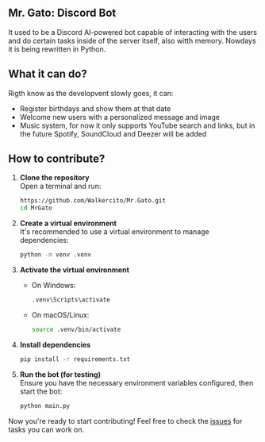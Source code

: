 ## Mr. Gato: Discord Bot
It used to be a Discord AI-powered bot capable of interacting with the users and do certain tasks inside of the server itself, also witth memory. Nowdays it is being rewritten in Python.

## What it can do? 
Rigth know as the developvent slowly goes, it can:
- Register birthdays and show them at that date
- Welcome new users with a personalized message and image
- Music system, for now it only supports YouTube search and links, but in the future Spotify, SoundCloud and Deezer will be added

## How to contribute?  

1. **Clone the repository**  
   Open a terminal and run:  
   ```sh
   https://github.com/Walkercito/Mr.Gato.git
   cd MrGato
   ```

2. **Create a virtual environment**  
   It's recommended to use a virtual environment to manage dependencies:  
   ```sh
   python -m venv .venv
   ```

3. **Activate the virtual environment**  
   - On Windows:  
     ```sh
     .venv\Scripts\activate
     ```
   - On macOS/Linux:  
     ```sh
     source .venv/bin/activate
     ```

4. **Install dependencies**  
   ```sh
   pip install -r requirements.txt
   ```

5. **Run the bot (for testing)**  
   Ensure you have the necessary environment variables configured, then start the bot:  
   ```sh
   python main.py
   ```

Now you're ready to start contributing! Feel free to check the [issues](https://github.com/Walkercito/MrGato/issues) for tasks you can work on.
